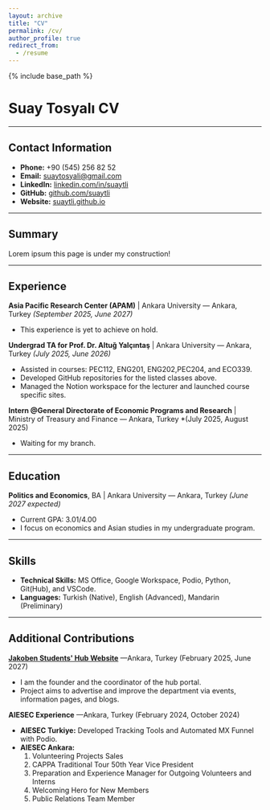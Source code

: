 ```yaml
---
layout: archive
title: "CV"
permalink: /cv/
author_profile: true
redirect_from:
  - /resume
---
```


{% include base_path %}

# Suay Tosyalı CV

---
## Contact Information
- **Phone:** +90 (545) 256 82 52
- **Email:** [suaytosyali@gmail.com](mailto:suaytosyali@gmail.com)
- **LinkedIn:** [linkedin.com/in/suaytli](https://www.linkedin.com/in/suay-tosyali/)
- **GitHub:** [github.com/suaytli](github.com/suaytli)
- **Website:** [suaytli.github.io](suaytli.github.io)
---
## Summary
Lorem ipsum this page is under my construction!

---
## Experience

**Asia Pacific Research Center (APAM)** | Ankara University — Ankara, Turkey
*(September 2025, June 2027)*
- This experience is yet to achieve on hold.

**Undergrad TA for Prof. Dr. Altuğ Yalçıntaş** | Ankara University — Ankara, Turkey
*(July 2025, June 2026)*
- Assisted in courses: PEC112, ENG201, ENG202,PEC204, and ECO339.
- Developed GitHub repositories for the listed classes above.
- Managed the Notion workspace for the lecturer and launched course specific sites.

**Intern @General Directorate of Economic Programs and Research** | Ministry of Treasury and Finance — Ankara, Turkey
*(July 2025, August 2025)
- Waiting for my branch.

----
## Education

**Politics and Economics**, BA | Ankara University — Ankara, Turkey
*(June 2027 expected)*
- Current GPA: 3.01/4.00
- I focus on economics and Asian studies in my undergraduate program.

---
## Skills
- **Technical Skills:** MS Office, Google Workspace, Podio, Python, Git(Hub), and VSCode.
- **Languages:** Turkish (Native), English (Advanced), Mandarin (Preliminary) 

---
## Additional Contributions

**[Jakoben Students' Hub Website](https://jakoben.framer.website/)** —Ankara, Turkey
(February 2025, June 2027)
- I am the founder and the coordinator of the hub portal.
- Project aims to advertise and improve the department via events, information pages, and blogs.

**AIESEC Experience** —Ankara, Turkey
(February 2024, October 2024)
- **AIESEC Turkiye:** Developed Tracking Tools and Automated MX Funnel with Podio.
- **AIESEC Ankara:** 
	1. Volunteering Projects Sales 
	2. CAPPA Traditional Tour 50th Year Vice President
	3. Preparation and Experience Manager for Outgoing Volunteers and Interns
	4. Welcoming Hero for New Members
	5. Public Relations Team Member